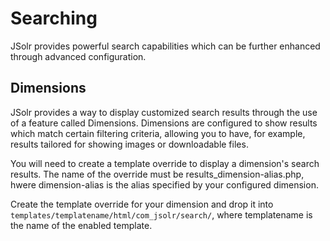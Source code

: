 # Searching
JSolr provides powerful search capabilities which can be further enhanced through advanced configuration.

## Dimensions
JSolr provides a way to display customized search results through the use of a feature called Dimensions. Dimensions are configured to show results which match certain filtering criteria, allowing you to have, for example, results tailored for showing images or downloadable files.

You will need to create a template override to display a dimension's search results. The name of the override must be results_dimension-alias.php, hwere dimension-alias is the alias specified by your configured dimension.

Create the template override for your dimension and drop it into ```templates/templatename/html/com_jsolr/search/```, where templatename is the name of the enabled template.